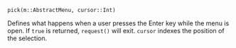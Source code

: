 ```
pick(m::AbstractMenu, cursor::Int)
```

Defines what happens when a user presses the Enter key while the menu is open. If `true` is returned, `request()` will exit. `cursor` indexes the position of the selection.
